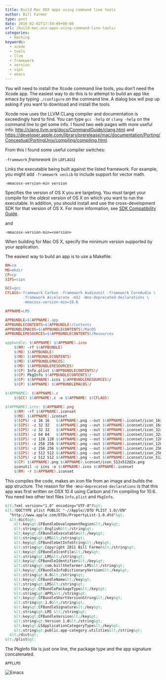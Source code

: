 ```yaml
---
title: Build Mac OSX apps using command line tools
author: Bill Farmer
type: post
date: 2016-02-02T17:59:09+00:00
url: /build-mac-osx-apps-using-command-line-tools/
categories:
  - Hacking
keywords:
  - xcode
  - tools
  - llvm
  - framework
  - version
  - sips
  - emacs
---
```

You will need to install the Xcode command line tools, you don&rsquo;t need the Xcode app. The easiest way to do this is to attempt to build an app like emacs by typing `./configure` on the command line. A dialog box will pop up asking if you want to download and install the tools.

Xcode now uses the LLVM CLang compiler and documentation is exceedingly hard to find. You can type `gcc -help` or `clang -help` on the command line to get some info. I found two web pages with more useful info: http://clang.llvm.org/docs/CommandGuide/clang.html and https://developer.apple.com/library/prerelease/mac/documentation/Porting/Conceptual/PortingUnix/compiling/compiling.html.

From this I found some useful compiler switches:

`-framework` _framework_ (in `LDFLAGS`)

Links the executable being built against the listed framework. For example, you might add `-framework vecLib` to include support for vector math.

`-mmacosx-version-min version`

Specifies the version of OS X you are targeting. You must target your compile for the _oldest_ version of OS X on which you want to run the executable. In addition, you should install and use the cross-development SDK for that version of OS X. For more information, see [SDK Compatibility Guide][1].

and

`-mmacosx-version-min=<version>`

When building for Mac OS X, specify the minimum version supported by your application.

The easiest way to build an app is to use a Makefile:

```makefile
RM=rm
MD=mkdir
CP=cp
SIPS=sips

GCC=gcc
CFLAGS=-framework Carbon -framework Audiounit -framework CoreAudio \
		-framework Accelerate -m32 -Wno-deprecated-declarations \
		-mmacosx-version-min=10.6

APPNAME=LMS

APPBUNDLE=$(APPNAME).app
APPBUNDLECONTENTS=$(APPBUNDLE)/Contents
APPBUNDLEMACOS=$(APPBUNDLECONTENTS)/MacOS
APPBUNDLERESOURCES=$(APPBUNDLECONTENTS)/Resources

appbundle: $(APPNAME) $(APPNAME).icns
	$(RM) -rf $(APPBUNDLE)
	$(MD) $(APPBUNDLE)
	$(MD) $(APPBUNDLECONTENTS)
	$(MD) $(APPBUNDLEMACOS)
	$(MD) $(APPBUNDLERESOURCES)
	$(CP) Info.plist $(APPBUNDLECONTENTS)/
	$(CP) PkgInfo $(APPBUNDLECONTENTS)/
	$(CP) $(APPNAME).icns $(APPBUNDLERESOURCES)/
	$(CP) $(APPNAME) $(APPBUNDLEMACOS)/

$(APPNAME): $(APPNAME).c
	$(GCC) $(APPNAME).c -o $(APPNAME) $(CFLAGS)

$(APPNAME).icns: $(APPNAME).png
	$(RM) -rf $(APPNAME).iconset
	$(MD) $(APPNAME).iconset
	$(SIPS) -z 16 16   $(APPNAME).png --out $(APPNAME).iconset/icon_16x16.png
	$(SIPS) -z 32 32   $(APPNAME).png --out $(APPNAME).iconset/icon_16x16@2x.png
	$(SIPS) -z 32 32   $(APPNAME).png --out $(APPNAME).iconset/icon_32x32.png
	$(SIPS) -z 64 64   $(APPNAME).png --out $(APPNAME).iconset/icon_32x32@2x.png
	$(SIPS) -z 128 128 $(APPNAME).png --out $(APPNAME).iconset/icon_128x128.png
	$(SIPS) -z 256 256 $(APPNAME).png --out $(APPNAME).iconset/icon_128x128@2x.png
	$(SIPS) -z 256 256 $(APPNAME).png --out $(APPNAME).iconset/icon_256x256.png
	$(SIPS) -z 512 512 $(APPNAME).png --out $(APPNAME).iconset/icon_256x256@2x.png
	$(SIPS) -z 512 512 $(APPNAME).png --out $(APPNAME).iconset/icon_512x512.png
	$(CP) $(APPNAME).png $(APPNAME).iconset/icon_512x512@2x.png
	iconutil -c icns -o $(APPNAME).icns $(APPNAME).iconset
	$(RM) -r $(APPNAME).iconset

```

This compiles the code, makes an icon file from an image and builds the app structure. The reason for the `-Wno-deprecated-declarations` is that this app was first written on OSX 10.4 using Carbon and I&rsquo;m compiling for 10.6. You need two other text files `Info,plist` and `PkgInfo`.

```xml
&lt;?xml version="1.0" encoding="UTF-8"?&gt;
&lt;!DOCTYPE plist PUBLIC "-//Apple//DTD PLIST 1.0//EN"
  "http://www.apple.com/DTDs/PropertyList-1.0.dtd"&gt;
  &lt;dict&gt;
    &lt;key&gt;CFBundleDevelopmentRegion&lt;/key&gt;
    &lt;string&gt;English&lt;/string&gt;
    &lt;key&gt;CFBundleExecutable&lt;/key&gt;
    &lt;string&gt;LMS&lt;/string&gt;
    &lt;key&gt;CFBundleGetInfoString&lt;/key&gt;
    &lt;string&gt;Copyright 2011 Bill Farmer&lt;/string&gt;
    &lt;key&gt;CFBundleIconFile&lt;/key&gt;
    &lt;string&gt;LMS&lt;/string&gt;
    &lt;key&gt;CFBundleIdentifier&lt;/key&gt;
    &lt;string&gt;com.billthefarmer.LMS&lt;/string&gt;
    &lt;key&gt;CFBundleInfoDictionaryVersion&lt;/key&gt;
    &lt;string&gt;6.0&lt;/string&gt;
    &lt;key&gt;CFBundleName&lt;/key&gt;
    &lt;string&gt;LMS&lt;/string&gt;
    &lt;key&gt;CFBundlePackageType&lt;/key&gt;
    &lt;string&gt;APPL&lt;/string&gt;
    &lt;key&gt;CFBundleShortVersionString&lt;/key&gt;
    &lt;string&gt;1.0&lt;/string&gt;
    &lt;key&gt;CFBundleSignature&lt;/key&gt;
    &lt;string&gt;LMS &lt;/string&gt;
    &lt;key&gt;CFBundleVersion&lt;/key&gt;
    &lt;string&gt;Version 1.0&lt;/string&gt;
    &lt;key&gt;LSApplicationCategoryType&lt;/key&gt;
    &lt;string&gt;public.app-category.utilities&lt;/string&gt;
  &lt;/dict&gt;
&lt;/plist&gt;

```

The PkgInfo file is just one line, the package type and the app signature concatenated.

`APPLLMS`

![Emacs][2]

 [1]: href="https://developer.apple.com/library/prerelease/mac/documentation/DeveloperTools/Conceptual/cross_development/Introduction/Introduction.html#//apple_ref/doc/uid/10000163i
 [2]: images/2016/02/Emacs.png
